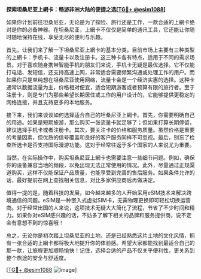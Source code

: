 **探索坦桑尼亚上網卡：畅游非洲大陆的便捷之选[[TG💪+ @esim1088](https://t.me/s/esim1088)]**

如果你计划前往坦桑尼亚，无论是为了探险、旅行还是工作，一款合适的上網卡绝对是你的必备神器。在坦桑尼亚，上網卡不仅仅是简单的通讯工具，它还能让你随时随地保持在线，享受无尽的便利与乐趣。

首先，让我们来了解一下坦桑尼亚上網卡的基本分类。目前市场上主要有三种类型的上網卡：手机卡、流量卡以及注册卡。这三种卡各有特点，适用于不同的需求场景。对于喜欢随身携带智能手机的朋友们来说，手机卡无疑是最优选择。它不仅能打电话、发短信，还支持高速上网，非常适合需要频繁沟通或处理工作的用户。而如果你只是单纯想在坦桑尼亚使用网络，流量卡会是一个经济实惠的选择。这种卡通常以数据流量为主，价格相对便宜，适合短期游客或者预算有限的旅行者。至于注册卡，则是专门为那些希望长期居住或工作的用户设计的，它能够提供更稳定的网络连接，并且支持更多的本地服务。

接下来，我们来谈谈如何选择适合自己的坦桑尼亚上網卡。首先，你需要明确自己的用途。如果是短期旅游，那么购买一张流量卡就足够了；但如果打算长期停留，建议选择手机卡或者注册卡。其次，要关注卡的价格和服务质量。虽然价格是重要的考量因素，但优质的信号覆盖和良好的客户服务同样不可忽视。最后，别忘了检查所选卡是否支持国际漫游功能。这对于经常往返于多个国家的人来说尤为重要。

当然，在实际操作中，购买坦桑尼亚上網卡也需要注意一些细节问题。例如，确保你的设备兼容当地的频段，以免出现无法正常使用的情况。此外，尽量通过正规渠道购买，这样不仅能保证产品质量，也能享受到完善的售后服务。如果条件允许的话，最好提前在网上查找相关信息，对比多家供应商后再做决定。

值得一提的是，随着科技的发展，如今越来越多的人开始采用eSIM技术来解决跨境通信的问题。eSIM是一种嵌入式虚拟SIM卡，无需物理更换即可轻松切换运营商。对于经常出国的人来说，这项技术无疑大大简化了流程，节省了不少时间和精力。如果你对eSIM感兴趣的话，不妨多了解下相关的品牌和服务提供商，说不定会有意想不到的惊喜哦！

总之，无论你是初次踏上坦桑尼亚的土地，还是已经熟悉这片土地的文化风情，拥有一张合适的上網卡都将极大地提升你的体验感。希望大家都能找到最适合自己的那一款，让旅程更加顺畅愉快！记住，选择合适的产品不仅关乎便利性，更关系到整个旅途的安全与舒适度。

[[TG💪+ @esim1088](https://t.me/s/esim1088) ![Image](https://i.postimg.cc/4NQfJmqS/Snipaste-2025-05-13-00-14-12.png)]